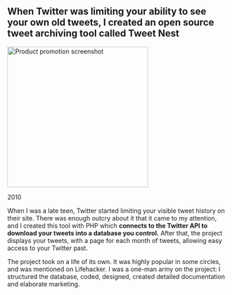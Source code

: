 ## When Twitter was limiting your ability to see your own old tweets, I created an open source tweet archiving tool called Tweet Nest

<img class="figure figure-tweetnest" src="{{ '/assets/TweetNestShot.png' | url }}" width="320" alt="Product promotion screenshot" />

<p class="meta">2010</p>

When I was a late teen, Twitter started limiting your visible tweet history on their site. There was enough outcry about it that it came to my attention, and I created this tool with PHP which **connects to the Twitter API to download your tweets into a database you control.** After that, the project displays your tweets, with a page for each month of tweets, allowing easy access to your Twitter past.

The project took on a life of its own. It was highly popular in some circles, and was mentioned on Lifehacker. I was a one-man army on the project: I structured the database, coded, designed, created detailed documentation and elaborate marketing.
